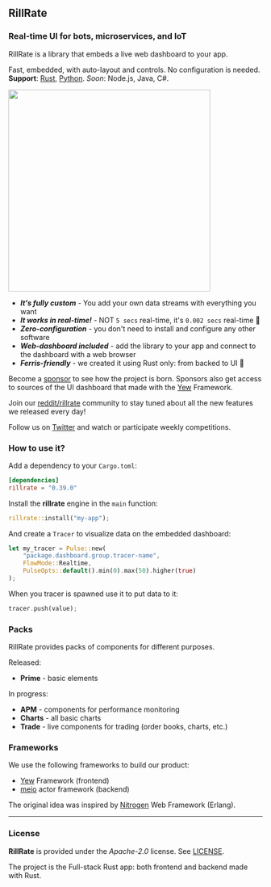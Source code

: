 ## RillRate

### Real-time UI for bots, microservices, and IoT

RillRate is a library that embeds a live web dashboard to your app.

Fast, embedded, with auto-layout and controls. No configuration is needed.
**Support**: [Rust][rillrate-rs], [Python][rillrate-py]. _Soon_: Node.js, Java, C#.

<img align="center" width="400px" src="https://rillrate.com/images/dashboard.png" />

- **_It's fully custom_** - You add your own data streams with everything you want
- **_It works in real-time!_** - NOT `5 secs` real-time, it's `0.002 secs` real-time 🚀
- **_Zero-configuration_** - you don't need to install and configure any other software
- **_Web-dashboard included_** - add the library to your app and connect to the dashboard with a web browser
- **_Ferris-friendly_** - we created it using Rust only: from backed to UI 🦀

Become a [sponsor][sponsor] to see how the project is born.  Sponsors also get
access to sources of the UI dashboard that made with the [Yew][yew] Framework.

Join our [reddit/rillrate][reddit] community to stay tuned about all the new features we released every day!

Follow us on [Twitter][twitter] and watch or participate weekly competitions.

### How to use it?

Add a dependency to your `Cargo.toml`:

```toml
[dependencies]
rillrate = "0.39.0"
```

Install the **rillrate** engine in the `main` function:

```rust
rillrate::install("my-app");
```

And create a `Tracer` to visualize data on the embedded dashboard:

```rust
let my_tracer = Pulse::new(
    "package.dashboard.group.tracer-name",
    FlowMode::Realtime,
    PulseOpts::default().min(0).max(50).higher(true)
);
```

When you tracer is spawned use it to put data to it:

```rust
tracer.push(value);
```

### Packs

RillRate provides packs of components for different purposes.

Released:

- **Prime** - basic elements

In progress:

- **APM** - components for performance monitoring
- **Charts** - all basic charts
- **Trade** - live components for trading (order books, charts, etc.)

### Frameworks

We use the following frameworks to build our product:

- [Yew][yew] Framework (frontend)
- [meio][meio] actor framework (backend)

The original idea was inspired by [Nitrogen][nitrogen] Web Framework (Erlang).

<hr>

### License

**RillRate** is provided under the _Apache-2.0_ license. See [LICENSE](LICENSE).

The project is the Full-stack Rust app: both frontend and backend made with Rust.

[reddit]: https://reddit.com/r/rillrate/
[twitter]: https://twitter.com/rillrate/
[sponsor]: https://github.com/sponsors/rillrate
[nitrogen]: https://nitrogenproject.com/
[yew]: https://github.com/yewstack/yew
[meio]: https://github.com/rillrate/meio
[rillrate-rs]: https://github.com/rillrate/rillrate
[rillrate-py]: https://github.com/rillrate/rillrate-py
